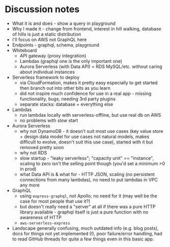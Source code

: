 # Discussion notes

- What it is and does - show a query in playground
- Why I made it - change from frontend, interest in hill walking, database of hills is just a static distribution
- I'll focus on AWS not GraphQL here
- Endpoints - graphql, schema, playground
- Whiteboard
  - API gateway (proxy integration)
  - Lambdas (graphql one is the only important one)
  - Aurora Serverless (with Data API) = RDS MySQL/etc. without caring about individual instances
- Serverless framework to deploy
  - via CloudFormation, makes it pretty easy especially to get started then branch out into other bits as you learn
  - did not inspire much confidence for use in a real app - missing functionality, bugs, needing 3rd party plugins
  - separate stacks: database + everything else
- Lambdas
  - run lambdas locally with serverless-offline, but use real db on AWS
  - no problems with slow start
- Aurora Serverless
  - why not DynamoDB - it doesn't suit most use cases (key value store = design data model for use cases not natural models, makes difficult to evolve, doesn't suit this use case), started with it but removed pretty soon
  - why not RDS
  - slow startup - "leaky serverless"; "capacity unit" == "instance", scaling to zero isn't the selling point though (you'd set a minimum >0 in prod)
  - what Data API is & what for - HTTP JSON, scaling (no persistent connections from many lambdas), no need to put lambdas in VPC any more
 - GraphQL
   - using `express-graphql`, not Apollo; no need for it (may well be the case for most people that use it?)
   - but doesn't really need a "server" at all if there was a pure HTTP library available - graphql itself is just a pure function with no awareness of HTTP
   - `aws-serverless-express`
- Landscape generally confusing, much outdated info (e.g. blog posts), docs for things not yet implemented (!), poor failure/error handling, had to read GitHub threads for quite a few things even in this basic app.

